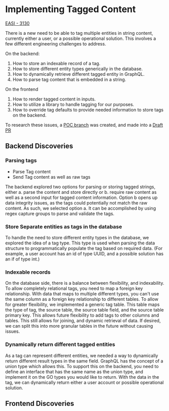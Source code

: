 # Implementing Tagged Content


[EASI - 3130](https://jiraent.cms.gov/browse/EASI-3130)

There is a new need to be able to tag multiple entities in string content, currently either a user, or a possible operational solution. This involves a few different engineering challenges to address. 

On the backend:
1. How to store an indexable record of a tag.
2. How to store different entity types generically in the database.
3. How to dynamically retrieve different tagged entity in GraphQL.
4. How to parse tag content that is embedded in a string.


On the frontend
1. How to render tagged content in inputs.
2. How to utilize a library to handle tagging for our purposes.
3. How to override tag defaults to provide needed information to store tags on the backend.

To research these issues, a [POC branch](https://github.com/CMSgov/mint-app/tree/EASI-3130/discussion_tagging_spike_poc) was created, and made into a [Draft PR](https://github.com/CMSgov/mint-app/pull/702)

## Backend Discoveries

### Parsing tags
* Parse Tag content
* Send Tag content as well as raw tags

The backend explored two options for parsing or storing tagged strings, either a. parse the content and store directly or b. require raw content as well as a second input for tagged content information. Option b opens up data integrity issues, as the tags could potentially not match the raw content. As such, we selected option a. It can be accomplished by using regex capture groups to parse and validate the tags.

### Store Separate entities as tags in the database
To handle the need to store different entity types in the database, we explored the idea of a tag type. This type is used when parsing the data structure to programmatically populate the tag based on required data. (For example, a user account has an id of type UUID, and a possible solution has an if of type int.)


### Indexable records
On the database side, there is a balance between flexibility, and indexability. To allow completely relational tags, you need to map a foreign key relationship. With data that maps to multiple different types, you can't use the same column as a foreign key relationship to different tables. To allow for greater flexibility, we implemented a generic tag table. This table maps the type of tag, the source table, the source table field, and the source table primary key. This allows future flexibility to add tags to other columns and tables. This still allows for joining, and dynamic retrieval of data. If desired, we can split this into more granular tables in the future without causing issues.

### Dynamically return different tagged entities
As a tag can represent different entities, we needed a way to dynamically return different result types in the same field. GraphQL has the concept of a union type which allows this. To support this on the backend, you need to define an interface that has the same name as the union type, and implement it on the GO types you would like to return. With the data in the tag, we can dynamically return either a user account or possible operational solution.


## Frontend Discoveries

